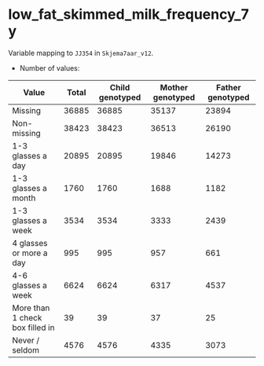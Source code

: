 # low_fat_skimmed_milk_frequency_7y
Variable mapping to `JJ354` in `Skjema7aar_v12`.
- Number of values:

| Value | Total | Child genotyped | Mother genotyped | Father genotyped |
| ----- | ----- | --------------- | ---------------- | ---------------- |
| Missing | 36885 | 36885 | 35137 | 23894 |
| Non-missing | 38423 | 38423 | 36513 | 26190 |
| 1-3 glasses a day | 20895 | 20895 | 19846 |14273 |
| 1-3 glasses a month | 1760 | 1760 | 1688 |1182 |
| 1-3 glasses a week | 3534 | 3534 | 3333 |2439 |
| 4 glasses or more a day | 995 | 995 | 957 |661 |
| 4-6 glasses a week | 6624 | 6624 | 6317 |4537 |
| More than 1 check box filled in | 39 | 39 | 37 |25 |
| Never / seldom | 4576 | 4576 | 4335 |3073 |



